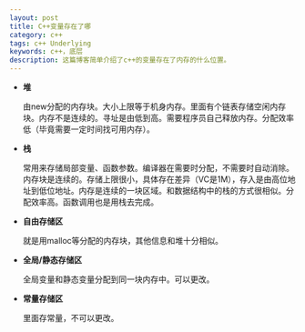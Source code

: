 ```yaml
---
layout: post
title: C++变量存在了哪
category: c++
tags: c++ Underlying
keywords: c++，底层
description: 这篇博客简单介绍了c++的变量存在了内存的什么位置。
---
```


- **堆**

	由new分配的内存块。大小上限等于机身内存。里面有个链表存储空闲内存块。内存不是连续的。寻址是由低到高。需要程序员自己释放内存。分配效率低（毕竟需要一定时间找可用内存）。


- **栈**

	常用来存储局部变量、函数参数。编译器在需要时分配，不需要时自动消除。内存块是连续的。存储上限很小，具体存在差异（VC是1M），存入是由高位地址到低位地址。内存是连续的一块区域。和数据结构中的栈的方式很相似。分配效率高。函数调用也是用栈去完成。

- **自由存储区**

	就是用malloc等分配的内存块，其他信息和堆十分相似。

- **全局/静态存储区**

	全局变量和静态变量分配到同一块内存中。可以更改。

- **常量存储区**

	里面存常量，不可以更改。


